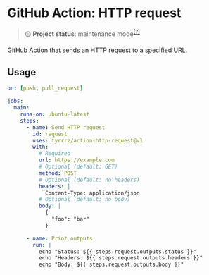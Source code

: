 # GitHub Action: HTTP request

> 🟡 **Project status**: maintenance mode<sup>[[?]](https://github.com/Tyrrrz/.github/blob/master/docs/project-status.md)</sup>

GitHub Action that sends an HTTP request to a specified URL.

## Usage

```yaml
on: [push, pull_request]

jobs:
  main:
    runs-on: ubuntu-latest
    steps:
      - name: Send HTTP request
        id: request
        uses: tyrrrz/action-http-request@v1
        with:
          # Required
          url: https://example.com
          # Optional (default: GET)
          method: POST
          # Optional (default: no headers)
          headers: |
            Content-Type: application/json
          # Optional (default: no body)
          body: |
            {
              "foo": "bar"
            }

      - name: Print outputs
        run: |
          echo "Status: ${{ steps.request.outputs.status }}"
          echo "Headers: ${{ steps.request.outputs.headers }}"
          echo "Body: ${{ steps.request.outputs.body }}"
```
